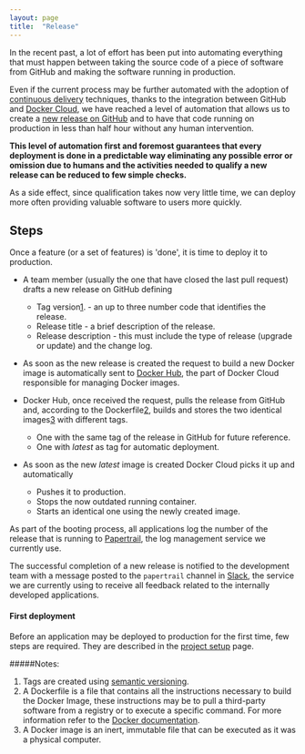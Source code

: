 ```yaml
---
layout: page
title:  "Release"
---
```


In the recent past, a lot of effort has been put into automating everything that must happen between taking the source code of a piece of software from GitHub and making the software running in production.

Even if the current process may be further automated with the adoption of [continuous delivery](https://en.wikipedia.org/wiki/Continuous_delivery) techniques, thanks to the integration between GitHub and [Docker Cloud](https://www.docker.com/products/docker-cloud), we have reached a level of automation that allows us to create a [new release on GitHub](https://help.github.com/articles/about-releases/) and to have that code running on production in less than half hour without any human intervention.

**This level of automation first and foremost guarantees that every deployment is done in a predictable way eliminating any possible error or omission due to humans and the activities needed to qualify a new release can be reduced to few simple checks.**

As a side effect, since qualification takes now very little time, we can deploy more often providing valuable software to users more quickly.

## Steps

Once a feature (or a set of features) is 'done', it is time to deploy it to production.

- A team member (usually the one that have closed the last pull request) drafts a new release on GitHub defining
  - Tag version[1](#notes). - an up to three number code that identifies the release.
  - Release title - a brief description of the release.
  - Release description - this must include the type of release (upgrade or update) and the change log.

- As soon as the new release is created the request to build a new Docker image is automatically sent to [Docker Hub](https://www.docker.com/products/docker-hub), the part of Docker Cloud responsible for managing Docker images.

- Docker Hub, once received the request, pulls the release from GitHub and, according to the Dockerfile[2](#notes), builds and stores the two identical images[3](#notes) with different tags.
  - One with the same tag of the release in GitHub for future reference.
  - One with *latest* as tag for automatic deployment.

- As soon as the new *latest* image is created Docker Cloud picks it up and automatically
  - Pushes it to production.
  - Stops the now outdated running container.
  - Starts an identical one using the newly created image.

As part of the booting process, all applications log the number of the release that is running to [Papertrail](https://papertrailapp.com/), the log management service we currently use.

The successful completion of a new release is notified to the development team with a message posted to the `papertrail` channel in [Slack](https://slack.com/), the service we are currently using to receive all feedback related to the internally developed applications.

#### First deployment

Before an application may be deployed to production for the first time, few steps are required. They are described in the [project setup](http://inforlife.github.io/process/setup.html) page.


#####Notes:
1. Tags are created using [semantic versioning](http://semver.org/).
2. A Dockerfile is a file that contains all the instructions necessary to build the Docker Image, these instructions may be to pull a third-party software from a registry or to execute a specific command. For more information refer to the [Docker documentation](https://docs.docker.com/engine/reference/builder/).
3. A Docker image is an inert, immutable file that can be executed as it was a physical computer.
